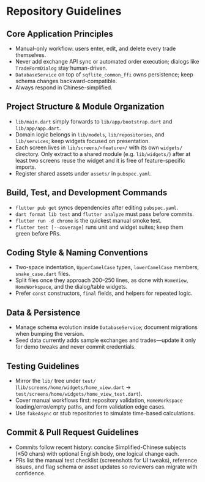 # Repository Guidelines

## Core Application Principles
- Manual-only workflow: users enter, edit, and delete every trade themselves.
- Never add exchange API sync or automated order execution; dialogs like `TradeFormDialog` stay human-driven.
- `DatabaseService` on top of `sqflite_common_ffi` owns persistence; keep schema changes backward-compatible.
- Always respond in Chinese-simplified.

## Project Structure & Module Organization
- `lib/main.dart` simply forwards to `lib/app/bootstrap.dart` and `lib/app/app.dart`.
- Domain logic belongs in `lib/models`, `lib/repositories`, and `lib/services`; keep widgets focused on presentation.
- Each screen lives in `lib/screens/<feature>/` with its own `widgets/` directory. Only extract to a shared module (e.g. `lib/widgets/`) after at least two screens reuse the widget and it is free of feature-specific imports.
- Register shared assets under `assets/` in `pubspec.yaml`.

## Build, Test, and Development Commands
- `flutter pub get` syncs dependencies after editing `pubspec.yaml`.
- `dart format lib test` and `flutter analyze` must pass before commits.
- `flutter run -d chrome` is the quickest manual smoke test.
- `flutter test [--coverage]` runs unit and widget suites; keep them green before PRs.

## Coding Style & Naming Conventions
- Two-space indentation, `UpperCamelCase` types, `lowerCamelCase` members, `snake_case.dart` files.
- Split files once they approach 200–250 lines, as done with `HomeView`, `HomeWorkspace`, and the dialog/table widgets.
- Prefer `const` constructors, `final` fields, and helpers for repeated logic.

## Data & Persistence
- Manage schema evolution inside `DatabaseService`; document migrations when bumping the version.
- Seed data currently adds sample exchanges and trades—update it only for demo tweaks and never commit credentials.

## Testing Guidelines
- Mirror the `lib/` tree under `test/` (`lib/screens/home/widgets/home_view.dart` → `test/screens/home/widgets/home_view_test.dart`).
- Cover manual workflows first: repository validation, `HomeWorkspace` loading/error/empty paths, and form validation edge cases.
- Use `fakeAsync` or stub repositories to simulate time-based calculations.

## Commit & Pull Request Guidelines
- Commits follow recent history: concise Simplified-Chinese subjects (≤50 chars) with optional English body, one logical change each.
- PRs list the manual test checklist (screenshots for UI tweaks), reference issues, and flag schema or asset updates so reviewers can migrate with confidence.
